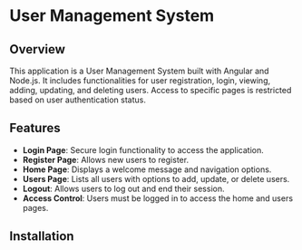 # User Management System

## Overview
This application is a User Management System built with Angular and Node.js. It includes functionalities for user registration, login, viewing, adding, updating,
and deleting users. Access to specific pages is restricted based on user authentication status.

## Features
- **Login Page**: Secure login functionality to access the application.
- **Register Page**: Allows new users to register.
- **Home Page**: Displays a welcome message and navigation options.
- **Users Page**: Lists all users with options to add, update, or delete users.
- **Logout**: Allows users to log out and end their session.
- **Access Control**: Users must be logged in to access the home and users pages.

## Installation


